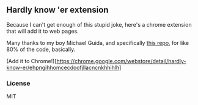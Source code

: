 ## Hardly know 'er extension

Because I can't get enough of this stupid joke, here's a chrome extension that will add it to web pages.

Many thanks to my boy Michael Guida, and specifically [this repo](https://github.com/mguida22/canada-eh), for like 80% of the code, basically.

(Add it to Chrome!)[https://chrome.google.com/webstore/detail/hardly-know-er/ehpngihhomcecdoofjllacncnkhhihlh]

### License

MIT
